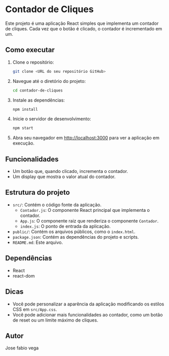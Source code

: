 # Contador de Cliques

Este projeto é uma aplicação React simples que implementa um contador de cliques. Cada vez que o botão é clicado, o contador é incrementado em um.

## Como executar

1.  Clone o repositório:

    ```bash
    git clone <URL do seu repositório GitHub>
    ```

2.  Navegue até o diretório do projeto:

    ```bash
    cd contador-de-cliques
    ```

3.  Instale as dependências:

    ```bash
    npm install
    ```

4.  Inicie o servidor de desenvolvimento:

    ```bash
    npm start
    ```

5.  Abra seu navegador em [http://localhost:3000](http://localhost:3000) para ver a aplicação em execução.

## Funcionalidades

* Um botão que, quando clicado, incrementa o contador.
* Um display que mostra o valor atual do contador.

## Estrutura do projeto

* `src/`: Contém o código fonte da aplicação.
    * `Contador.js`: O componente React principal que implementa o contador.
    * `App.js`: O componente raiz que renderiza o componente `Contador`.
    * `index.js`: O ponto de entrada da aplicação.
* `public/`: Contém os arquivos públicos, como o `index.html`.
* `package.json`: Contém as dependências do projeto e scripts.
* `README.md`: Este arquivo.

## Dependências

* React
* react-dom

## Dicas

* Você pode personalizar a aparência da aplicação modificando os estilos CSS em `src/App.css`.
* Você pode adicionar mais funcionalidades ao contador, como um botão de reset ou um limite máximo de cliques.

## Autor

Jose fabio vega 


